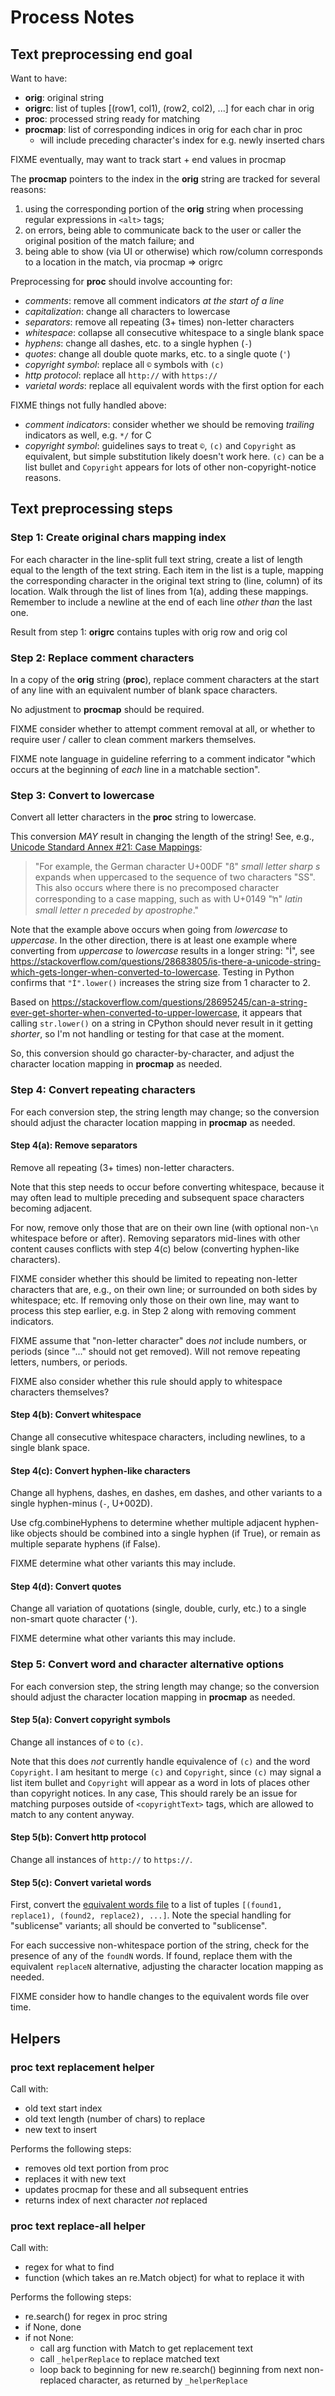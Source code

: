 # Process Notes

## Text preprocessing end goal

Want to have:

* **orig**: original string
* **origrc**: list of tuples [(row1, col1), (row2, col2), ...] for each char in orig
* **proc**: processed string ready for matching
* **procmap**: list of corresponding indices in orig for each char in proc
  - will include preceding character's index for e.g. newly inserted chars

FIXME eventually, may want to track start + end values in procmap

The **procmap** pointers to the index in the **orig** string are tracked for several reasons:

1. using the corresponding portion of the **orig** string when processing regular expressions in `<alt>` tags;
2. on errors, being able to communicate back to the user or caller the original position of the match failure; and
3. being able to show (via UI or otherwise) which row/column corresponds to a location in the match, via procmap => origrc

Preprocessing for **proc** should involve accounting for:

* _comments_: remove all comment indicators _at the start of a line_
* _capitalization_: change all characters to lowercase
* _separators_: remove all repeating (3+ times) non-letter characters
* _whitespace_: collapse all consecutive whitespace to a single blank space
* _hyphens_: change all dashes, etc. to a single hyphen (`-`)
* _quotes_: change all double quote marks, etc. to a single quote (`'`)
* _copyright symbol_: replace all `©` symbols with `(c)`
* _http protocol_: replace all `http://` with `https://`
* _varietal words_: replace all equivalent words with the first option for each

FIXME things not fully handled above:

* _comment indicators_: consider whether we should be removing _trailing_ indicators as well, e.g. `*/` for C
* _copyright symbol_: guidelines says to treat `©`, `(c)` and `Copyright` as equivalent, but simple substitution likely doesn't work here. `(c)` can be a list bullet and `Copyright` appears for lots of other non-copyright-notice reasons.

## Text preprocessing steps

### Step 1: Create original chars mapping index

For each character in the line-split full text string, create a list of length equal to the length of the text string.
Each item in the list is a tuple, mapping the corresponding character in the original text string to (line, column) of its location.
Walk through the list of lines from 1(a), adding these mappings.
Remember to include a newline at the end of each line _other than_ the last one.

Result from step 1: **origrc** contains tuples with orig row and orig col

### Step 2: Replace comment characters

In a copy of the **orig** string (**proc**), replace comment characters at the start of any line with an equivalent number of blank space characters.

No adjustment to **procmap** should be required.

FIXME consider whether to attempt comment removal at all, or whether to require user / caller to clean comment markers themselves.

FIXME note language in guideline referring to a comment indicator "which occurs at the beginning of _each_ line in a matchable section".

### Step 3: Convert to lowercase

Convert all letter characters in the **proc** string to lowercase.

This conversion _MAY_ result in changing the length of the string!
See, e.g., [Unicode Standard Annex #21: Case Mappings](https://www.unicode.org/reports/tr21/tr21-5.html):

> "For example, the German character U+00DF "ß" _small letter sharp s_ expands when uppercased to the sequence of two characters "SS". This also occurs where there is no precomposed character corresponding to a case mapping, such as with U+0149 "ŉ" _latin small letter n preceded by apostrophe_."

Note that the example above occurs when going from _lowercase_ to _uppercase_.
In the other direction, there is at least one example where converting from _uppercase_ to _lowercase_ results in a longer string: "İ", see https://stackoverflow.com/questions/28683805/is-there-a-unicode-string-which-gets-longer-when-converted-to-lowercase.
Testing in Python confirms that `"İ".lower()` increases the string size from 1 character to 2.

Based on https://stackoverflow.com/questions/28695245/can-a-string-ever-get-shorter-when-converted-to-upper-lowercase, it appears that calling `str.lower()` on a string in CPython should never result in it getting _shorter_, so I'm not handling or testing for that case at the moment.

So, this conversion should go character-by-character, and adjust the character location mapping in **procmap** as needed.

### Step 4: Convert repeating characters

For each conversion step, the string length may change; so the conversion should adjust the character location mapping in **procmap** as needed.

#### Step 4(a): Remove separators

Remove all repeating (3+ times) non-letter characters.

Note that this step needs to occur before converting whitespace, because it may often lead to multiple preceding and subsequent space characters becoming adjacent.

For now, remove only those that are on their own line (with optional non-`\n` whitespace before or after).
Removing separators mid-lines with other content causes conflicts with step 4(c) below (converting hyphen-like characters).

FIXME consider whether this should be limited to repeating non-letter characters that are, e.g., on their own line; or surrounded on both sides by whitespace; etc. If removing only those on their own line, may want to process this step earlier, e.g. in Step 2 along with removing comment indicators.

FIXME assume that "non-letter character" does _not_ include numbers, or periods (since "..." should not get removed). Will not remove repeating letters, numbers, or periods.

FIXME also consider whether this rule should apply to whitespace characters themselves?

#### Step 4(b): Convert whitespace

Change all consecutive whitespace characters, including newlines, to a single blank space.

#### Step 4(c): Convert hyphen-like characters

Change all hyphens, dashes, en dashes, em dashes, and other variants to a single hyphen-minus (`-`, U+002D).

Use cfg.combineHyphens to determine whether multiple adjacent hyphen-like objects should be combined into a single hyphen (if True), or remain as multiple separate hyphens (if False).

FIXME determine what other variants this may include.

#### Step 4(d): Convert quotes

Change all variation of quotations (single, double, curly, etc.) to a single non-smart quote character (`'`).

FIXME determine what other variants this may include.

### Step 5: Convert word and character alternative options

For each conversion step, the string length may change; so the conversion should adjust the character location mapping in **procmap** as needed.

#### Step 5(a): Convert copyright symbols

Change all instances of `©` to `(c)`.

Note that this does _not_ currently handle equivalence of `(c)` and the word `Copyright`.
I am hesitant to merge `(c)` and `Copyright`, since `(c)` may signal a list item bullet and `Copyright` will appear as a word in lots of places other than copyright notices.
In any case, This should rarely be an issue for matching purposes outside of `<copyrightText>` tags, which are allowed to match to any content anyway.

#### Step 5(b): Convert http protocol

Change all instances of `http://` to `https://`.

#### Step 5(c): Convert varietal words

First, convert the [equivalent words file](https://spdx.org/licenses/equivalentwords.txt) to a list of tuples `[(found1, replace1), (found2, replace2), ...]`.
Note the special handling for "sublicense" variants; all should be converted to "sublicense".

For each successive non-whitespace portion of the string, check for the presence of any of the `foundN` words.
If found, replace them with the equivalent `replaceN` alternative, adjusting the character location mapping as needed.

FIXME consider how to handle changes to the equivalent words file over time.

## Helpers

### proc text replacement helper

Call with:
  - old text start index
  - old text length (number of chars) to replace
  - new text to insert

Performs the following steps:
  - removes old text portion from proc
  - replaces it with new text
  - updates procmap for these and all subsequent entries
  - returns index of next character _not_ replaced

### proc text replace-all helper

Call with:
  - regex for what to find
  - function (which takes an re.Match object) for what to replace it with

Performs the following steps:
  - re.search() for regex in proc string
  - if None, done
  - if not None:
    - call arg function with Match to get replacement text
    - call `_helperReplace` to replace matched text
    - loop back to beginning for new re.search() beginning from next non-replaced character, as returned by `_helperReplace`
